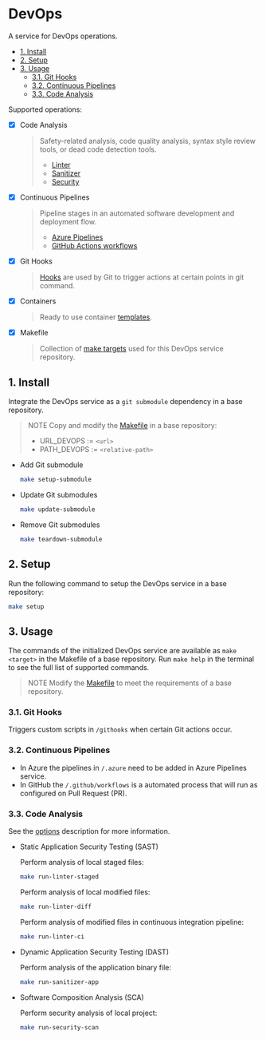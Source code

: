 # DevOps

A service for DevOps operations.

- [1. Install](#1-install)
- [2. Setup](#2-setup)
- [3. Usage](#3-usage)
  - [3.1. Git Hooks](#31-git-hooks)
  - [3.2. Continuous Pipelines](#32-continuous-pipelines)
  - [3.3. Code Analysis](#33-code-analysis)

Supported operations:

- [x] Code Analysis
  > Safety-related analysis, code quality analysis, syntax style review tools, or dead code detection tools.
  >
  > - [Linter](internal/README.md#linter)
  > - [Sanitizer](internal/README.md#sanitizer)
  > - [Security](internal/README.md#security)

- [x] Continuous Pipelines
  > Pipeline stages in an automated software development and deployment flow.
  >
  > - [Azure Pipelines](.azure/README.md)
  > - [GitHub Actions workflows](.github/workflows/README.md)

- [x] Git Hooks
  > [Hooks](githooks/README.md) are used by Git to trigger actions at certain points in git command.

- [x] Containers
  >  Ready to use container [templates](build/container/README.md).

- [x] Makefile
  > Collection of [make targets](Makefile) used for this DevOps service repository.

## 1. Install

Integrate the DevOps service as a `git submodule` dependency in a base repository.

> NOTE Copy and modify the [Makefile](Makefile) in a base repository:
>
> - URL_DEVOPS := `<url>`
> - PATH_DEVOPS := `<relative-path>`

- Add Git submodule

   ```bash
   make setup-submodule
   ```

- Update Git submodules

   ```bash
   make update-submodule
   ```

- Remove Git submodules

   ```bash
   make teardown-submodule
   ```

## 2. Setup

Run the following command to setup the DevOps service in a base repository:

```bash
make setup
```

## 3. Usage

The commands of the initialized DevOps service are available as `make <target>` in the Makefile of a base repository. Run `make help` in the terminal to see the full list of supported commands.

> NOTE Modify the [Makefile](Makefile) to meet the requirements of a base repository.

### 3.1. Git Hooks

  Triggers custom scripts in `/githooks` when certain Git actions occur.

### 3.2. Continuous Pipelines

- In Azure the pipelines in `/.azure` need to be added in Azure Pipelines service.
- In GitHub the `/.github/workflows` is a automated process that will run as configured on Pull Request (PR).

### 3.3. Code Analysis

See the [options](cmd/app/README.md) description for more information.

- Static Application Security Testing (SAST)

  Perform analysis of local staged files:

  ```bash
  make run-linter-staged
  ```

  Perform analysis of local modified files:

  ```bash
  make run-linter-diff
  ```

  Perform analysis of modified files in continuous integration pipeline:

  ```bash
  make run-linter-ci
  ```

- Dynamic Application Security Testing (DAST)

  Perform analysis of the application binary file:

  ```bash
  make run-sanitizer-app
  ```

- Software Composition Analysis (SCA)

  Perform security analysis of local project:

  ```bash
  make run-security-scan
  ```
